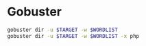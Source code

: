 
# Gobuster

```bash
gobuster dir -u $TARGET -w $WORDLIST
gobuster dir -u $TARGET -w $WORDLIST -x php
```

